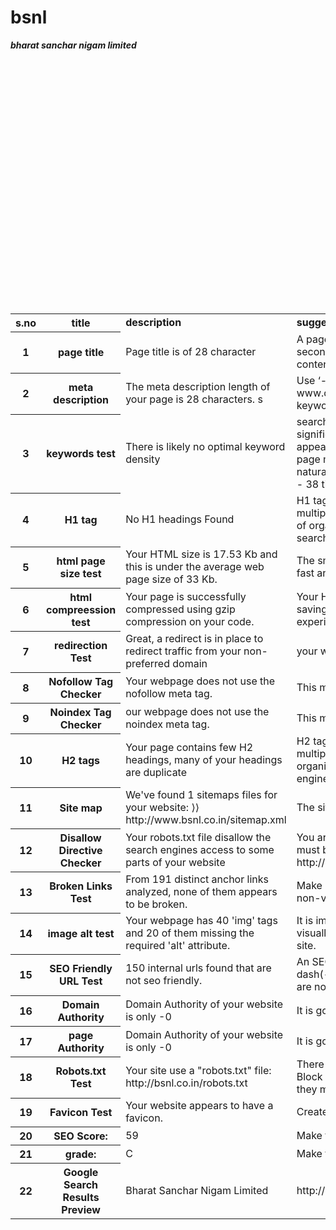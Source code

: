# bsnl
<html>
<body>

<table>



<b><i>bharat sanchar nigam limited</i></b>

<tr>
<th><b>s.no</b></th>
<th><b> title</b></th>
<td><b>description</b></td>
<td><b>suggestion</b></td>
<td><b>status</b></td><br>


</tr>

<tr>
<th>1</th>
<th>page title</th>

<td>Page title is of 28 character </td>
<td>A page title, or title tag, is the main text that describes a web page. It is the second-most important on-page SEO element (behind your main body content), is the easiest SEO element to edit</td>
<td>good</td><br>

</tr>

<tr>
<th>2</th>
<th>meta description</th>
<td>The meta description length of your page is 28 characters. s</td>
<td>Use ‘-‘(hyphens) to separate keywords in the URLS. For example: www.domain.com/this-is-a-good-url.
Google Does not accept Meta keywords any more.</td>
<td>good</td><br>


</tr>

<tr>
<th>3</th>
<th>keywords test</th>
<td>There is likely no optimal keyword density</td>
<td>search engine alogorithms have evolved beyond keyword density metrics as a significant ranking factor it can be useful however to note which keywords appear most often in the page and if they reflect the intended topic of your page more importantly the keywords in your page should appear within natural sounding and grammatically correct copy ⟩⟩ bsnl - 42 times
⟩⟩ service - 38 times
⟩⟩ paid - 35 times
⟩⟩ services - 29 times
⟩⟩ band - 25 times</td>
<td>info</td><br>

</tr>

<tr>
<th>4</th>
<th>H1 tag</th>

<td>No H1 headings Found</td>
<td>H1 tags are important to the search engines. Unlike the H1 tag, you may have multiple H2, H3, H4, H5, and H6 sub-headings. These sub-headings as ways of organizing the content on your page for your readers more than for the search engines.</td>
<td>not good</td><br>

</tr>

<tr>

<th>5</th>
<th>html page size test</th>

<td>Your HTML size is 17.53 Kb and this is under the average web page size of 33 Kb. </td>
<td>The small size of a web site should help the novice user find information in a fast and easy way without guessing.</td>
<td>good</td><br>

</tr>

<tr>
<th>6</th>
<th>html compreession test</th>

<td>Your page is successfully compressed using gzip compression on your code. </td>
<td>Your HTML is compressed from 104.59 Kb to 17.53 Kb (83 % size savings)This helps ensure a faster loading web page and improved user experience..</td>
<td>good</td><br>

</tr>

<tr>

<th>7</th>
<th>redirection Test</th>
<td>Great, a redirect is in place to redirect traffic from your non-preferred domain</td>
<td> your website directs www.bsnl.co.in and bsnl.co.in to the same URL.</td>
<td>good</td><br>

</tr>

<tr>

<th>8</th>
<th>Nofollow Tag Checker</th>
<td>Your webpage does not use the nofollow meta tag.</td>
<td>This means that search engins will crawl all links from your webpage.</td>
<td>good</td><br>

</tr>

<tr>

<th>9</th>
<th>Noindex Tag Checker</th>
<td>our webpage does not use the noindex meta tag.</td>
<td>This means that your webpage will be read and indexed by search engines.</td>
<td>good</td><br>

</tr>


<tr>

<th>10</th>
<th>H2 tags</th>
<td>Your page contains few H2 headings, many of your headings are duplicate</td>
<td>H2 tags are important to the search engines . Unlike the H1 tag, you may have multiple H3, H4, H5, and H6 sub-headings. These sub-headings as ways of organizing the content on your page for your readers more than for the search engines.</td>
<td>good</td><br>

</tr>






<tr>

<th>11</th>
<th>Site map</th>
<td>We've found 1 sitemaps files for your website:
⟩⟩ http://www.bsnl.co.in/sitemap.xml</td>
<td>The sitemap page should provide easy access to all site pages.</td>
<td>good</td><br>

</tr>





<tr>

<th>12</th>
<th>Disallow Directive Checker</th>
<td>Your robots.txt file disallow the search engines access to some parts of your website</td>
<td> You are advised to check carefully if the access to these resources or pages must be blocked.
⟩⟩ Disallow: http://www.bsnl.in/opencms/bsnl/BSNL/services/enterprises/epebx_tariff.html</td>
<td>not ok</td><br>

</tr>





<tr>

<th>13</th>
<th>Broken Links Test</th>
<td>From 191 distinct anchor links analyzed, none of them appears to be broken.</td>
<td>Make sure that when you remove part of the URL the link does not lead to a non-valid page.</td>
<td>ok</td><br>

</tr>

<tr>
<th>14</th>
<th>image alt test</th>
<td>Your webpage has 40 'img' tags and 20 of them missing the required 'alt' attribute.</td>
<td>It is imp to have .The alt attribute's descriptive information is useful to assist visually impaired customers and search engine crawlers as they navigate the site.</td>
<td>not good</td><br>
</tr>

<tr>
<th>15</th>
<th>SEO Friendly URL Test</th>

<td>150 internal urls found that are not seo friendly.</td>
<td>An SEO friendly url must caontain only lower alphabets, numbers, slashes(/), dash(-). Underscores, uppercase Alphabets and special chars (e-g: & ? %) are not seo friendly.</td>
<td>not good</td><br>

</tr>

<tr>
<th>16</th>
<th>Domain Authority</th>

<td>Domain Authority of your website is only -0</td>
<td>It is good to have domain authority more than 20.</td>
<td>not good</td><br>

</tr>


<tr>
<th>17</th>
<th>page Authority</th>

<td>Domain Authority of your website is only -0</td>
<td>It is good to have domain authority more than 20.</td>
<td>not good</td><br>

</tr>
<tr>
<th>18</th>
<th>Robots.txt Test</th>
<td>Your site use a "robots.txt" file: http://bsnl.co.in/robots.txt</td>
<td>There are a few ways to block search engines from accessing a given domain: Block with Robots.tx. This tells the engines not to crawl the given URL, but that they may keep the page in the index and display it in results.</td>
<td>good</td><br>
</tr>
<tr>
<th>19</th>
<th>Favicon Test</th>
<td>Your website appears to have a favicon.</td>
<td>Create a favourite icon to give your web site a more professional perspective.</td>
<td>good</td><br>
</tr>
<tr>
<th>20</th>
<th>SEO Score:</th>
<td>59</td>
<td>Make the website seo friendly to increase the score</td>
<td>ok</td><br>
</tr>


<tr>
<th>21</th>
<th>grade:</th>
<td>C</td>
<td>Make the website seo friendly to increase the grade</td>
<td>ok</td><br>
</tr>
<tr>
<th>22</th>
<th>Google Search Results Preview</th>
<td>Bharat Sanchar Nigam Limited</td>
<td>http://www.bsnl.co.in/</td>
<td>ok</td><br>
</tr>

</table>

</body>

</html>





